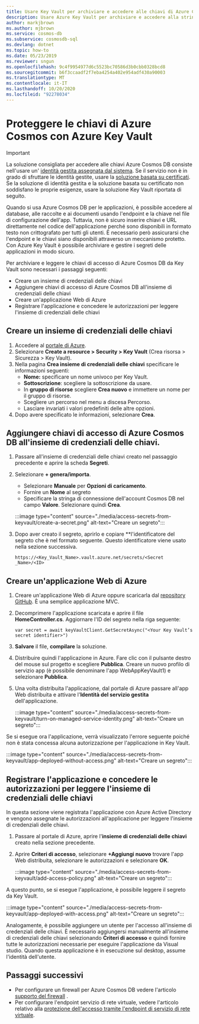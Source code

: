 ```yaml
---
title: Usare Key Vault per archiviare e accedere alle chiavi di Azure Cosmos DB
description: Usare Azure Key Vault per archiviare e accedere alla stringa di connessione, alle chiavi e agli endpoint di Azure Cosmos DB.
author: markjbrown
ms.author: mjbrown
ms.service: cosmos-db
ms.subservice: cosmosdb-sql
ms.devlang: dotnet
ms.topic: how-to
ms.date: 05/23/2019
ms.reviewer: sngun
ms.openlocfilehash: 9c4f9954977d6c5523bc70586d3b0cbb0328bcd8
ms.sourcegitcommit: b6f3ccaadf2f7eba4254a402e954adf430a90003
ms.translationtype: MT
ms.contentlocale: it-IT
ms.lasthandoff: 10/20/2020
ms.locfileid: "92278034"
---
```

# <a name="secure-azure-cosmos-keys-using-azure-key-vault"></a>Proteggere le chiavi di Azure Cosmos con Azure Key Vault 

>[!IMPORTANT]
> La soluzione consigliata per accedere alle chiavi Azure Cosmos DB consiste nell'usare un' [identità gestita assegnata dal sistema](managed-identity-based-authentication.md). Se il servizio non è in grado di sfruttare le identità gestite, usare la [soluzione basata su certificati](certificate-based-authentication.md). Se la soluzione di identità gestita e la soluzione basata su certificato non soddisfano le proprie esigenze, usare la soluzione Key Vault riportata di seguito.

Quando si usa Azure Cosmos DB per le applicazioni, è possibile accedere al database, alle raccolte e ai documenti usando l'endpoint e la chiave nel file di configurazione dell'app.  Tuttavia, non è sicuro inserire chiavi e URL direttamente nel codice dell'applicazione perché sono disponibili in formato testo non crittografato per tutti gli utenti. È necessario però assicurarsi che l'endpoint e le chiavi siano disponibili attraverso un meccanismo protetto. Con Azure Key Vault è possibile archiviare e gestire i segreti delle applicazioni in modo sicuro.

Per archiviare e leggere le chiavi di accesso di Azure Cosmos DB da Key Vault sono necessari i passaggi seguenti:

* Creare un insieme di credenziali delle chiavi  
* Aggiungere chiavi di accesso di Azure Cosmos DB all'insieme di credenziali delle chiavi  
* Creare un'applicazione Web di Azure  
* Registrare l'applicazione e concedere le autorizzazioni per leggere l'insieme di credenziali delle chiavi  


## <a name="create-a-key-vault"></a>Creare un insieme di credenziali delle chiavi

1. Accedere al [portale di Azure](https://portal.azure.com/).  
2. Selezionare **Create a resource > Security > Key Vault** (Crea risorsa > Sicurezza > Key Vault).  
3. Nella pagina **Crea insieme di credenziali delle chiavi** specificare le informazioni seguenti:  
   * **Nome:** specificare un nome univoco per Key Vault.  
   * **Sottoscrizione**: scegliere la sottoscrizione da usare.  
   * In **gruppo di risorse** scegliere **Crea nuovo** e immettere un nome per il gruppo di risorse.  
   * Scegliere un percorso nel menu a discesa Percorso.  
   * Lasciare invariati i valori predefiniti delle altre opzioni.  
4. Dopo avere specificato le informazioni, selezionare **Crea**.  

## <a name="add-azure-cosmos-db-access-keys-to-the-key-vault"></a>Aggiungere chiavi di accesso di Azure Cosmos DB all'insieme di credenziali delle chiavi.
1. Passare all'insieme di credenziali delle chiavi creato nel passaggio precedente e aprire la scheda **Segreti**.  
2. Selezionare **+ genera/importa**. 

   * Selezionare **Manuale** per **Opzioni di caricamento**.
   * Fornire un **Nome** al segreto
   * Specificare la stringa di connessione dell'account Cosmos DB nel campo **Valore**. Selezionare quindi **Crea**.

   :::image type="content" source="./media/access-secrets-from-keyvault/create-a-secret.png" alt-text="Creare un segreto":::

4. Dopo aver creato il segreto, aprirlo e copiare **l'identificatore del segreto che è nel formato seguente. Questo identificatore viene usato nella sezione successiva. 

   `https://<Key_Vault_Name>.vault.azure.net/secrets/<Secret _Name>/<ID>`

## <a name="create-an-azure-web-application"></a>Creare un'applicazione Web di Azure

1. Creare un'applicazione Web di Azure oppure scaricarla dal [repository GitHub](https://github.com/Azure/azure-cosmosdb-dotnet/tree/master/Demo/keyvaultdemo). È una semplice applicazione MVC.  

2. Decomprimere l'applicazione scaricata e aprire il file **HomeController.cs**. Aggiornare l'ID del segreto nella riga seguente:

   `var secret = await keyVaultClient.GetSecretAsync("<Your Key Vault’s secret identifier>")`

3. **Salvare** il file, **compilare** la soluzione.  
4. Distribuire quindi l'applicazione in Azure. Fare clic con il pulsante destro del mouse sul progetto e scegliere **Pubblica**. Creare un nuovo profilo di servizio app (è possibile denominare l'app WebAppKeyVault1) e selezionare **Pubblica**.   

5. Una volta distribuita l'applicazione, dal portale di Azure passare all'app Web distribuita e attivare l'**Identità del servizio gestita** dell'applicazione.  

   :::image type="content" source="./media/access-secrets-from-keyvault/turn-on-managed-service-identity.png" alt-text="Creare un segreto":::

Se si esegue ora l'applicazione, verrà visualizzato l'errore seguente poiché non è stata concessa alcuna autorizzazione per l'applicazione in Key Vault.

:::image type="content" source="./media/access-secrets-from-keyvault/app-deployed-without-access.png" alt-text="Creare un segreto":::

## <a name="register-the-application--grant-permissions-to-read-the-key-vault"></a>Registrare l'applicazione e concedere le autorizzazioni per leggere l'insieme di credenziali delle chiavi

In questa sezione viene registrata l'applicazione con Azure Active Directory e vengono assegnate le autorizzazioni all'applicazione per leggere l'insieme di credenziali delle chiavi. 

1. Passare al portale di Azure, aprire l'**insieme di credenziali delle chiavi** creato nella sezione precedente.  

2. Aprire **Criteri di accesso**, selezionare **+Aggiungi nuovo** trovare l'app Web distribuita, selezionare le autorizzazioni e selezionare **OK**.  

   :::image type="content" source="./media/access-secrets-from-keyvault/add-access-policy.png" alt-text="Creare un segreto":::

A questo punto, se si esegue l'applicazione, è possibile leggere il segreto da Key Vault.

:::image type="content" source="./media/access-secrets-from-keyvault/app-deployed-with-access.png" alt-text="Creare un segreto":::
 
Analogamente, è possibile aggiungere un utente per l'accesso all'insieme di credenziali delle chiavi. È necessario aggiungersi manualmente all'insieme di credenziali delle chiavi selezionando **Criteri di accesso** e quindi fornire tutte le autorizzazioni necessarie per eseguire l'applicazione da Visual studio. Quando questa applicazione è in esecuzione sul desktop, assume l'identità dell'utente.

## <a name="next-steps"></a>Passaggi successivi

* Per configurare un firewall per Azure Cosmos DB vedere l'articolo [supporto del firewall](how-to-configure-firewall.md) .
* Per configurare l'endpoint servizio di rete virtuale, vedere l'articolo relativo alla [protezione dell'accesso tramite l'endpoint di servizio di rete virtuale](how-to-configure-vnet-service-endpoint.md).
